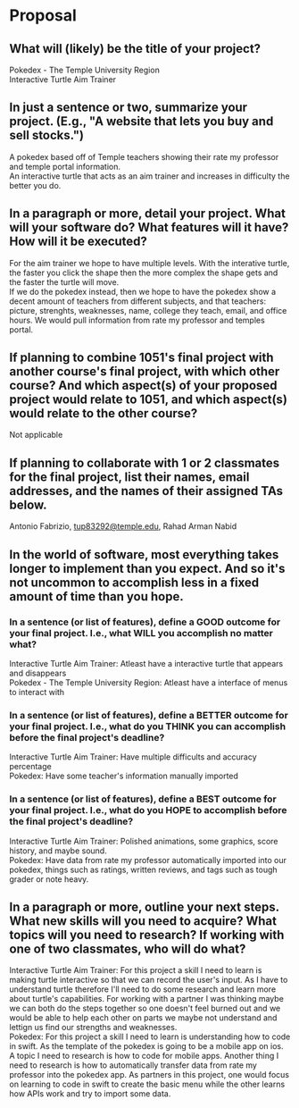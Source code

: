 # Proposal

## What will (likely) be the title of your project?

Pokedex - The Temple University Region
<br>
Interactive Turtle Aim Trainer

## In just a sentence or two, summarize your project. (E.g., "A website that lets you buy and sell stocks.")

A pokedex based off of Temple teachers showing their rate my professor and temple portal information.
<br>
An interactive turtle that acts as an aim trainer and increases in difficulty the better you do.

## In a paragraph or more, detail your project. What will your software do? What features will it have? How will it be executed?

For the aim trainer we hope to have multiple levels. With the interative turtle, the faster you click the shape then the more complex the shape gets and the faster the turtle will move.
<br>
If we do the pokedex instead, then we hope to have the pokedex show a decent amount of teachers from different subjects, and that teachers: picture, strenghts, weaknesses, name, college they teach, email, and office hours. We would pull information from rate my professor and temples portal.

## If planning to combine 1051's final project with another course's final project, with which other course? And which aspect(s) of your proposed project would relate to 1051, and which aspect(s) would relate to the other course?

Not applicable

## If planning to collaborate with 1 or 2 classmates for the final project, list their names, email addresses, and the names of their assigned TAs below.

Antonio Fabrizio, tup83292@temple.edu, Rahad Arman Nabid

## In the world of software, most everything takes longer to implement than you expect. And so it's not uncommon to accomplish less in a fixed amount of time than you hope.

### In a sentence (or list of features), define a GOOD outcome for your final project. I.e., what WILL you accomplish no matter what?

Interactive Turtle Aim Trainer: Atleast have a interactive turtle that appears and disappears
<br>
Pokedex - The Temple University Region: Atleast have a interface of menus to interact with

### In a sentence (or list of features), define a BETTER outcome for your final project. I.e., what do you THINK you can accomplish before the final project's deadline?

Interactive Turtle Aim Trainer: Have multiple difficults and accuracy percentage
<br>
Pokedex: Have some teacher's information manually imported

### In a sentence (or list of features), define a BEST outcome for your final project. I.e., what do you HOPE to accomplish before the final project's deadline?

Interactive Turtle Aim Trainer: Polished animations, some graphics, score history, and maybe sound.
<br>
Pokedex: Have data from rate my professor automatically imported into our pokedex, things such as ratings, written reviews, and tags such as tough grader or note heavy.

## In a paragraph or more, outline your next steps. What new skills will you need to acquire? What topics will you need to research? If working with one of two classmates, who will do what?

Interactive Turtle Aim Trainer: For this project a skill I need to learn is making turtle interactive so that we can record the user's input. As I have to understand turtle therefore I'll need to do some research and learn more about turtle's capabilities. For working with a partner I was thinking maybe we can both do the steps together so one doesn't feel burned out and we would be able to help each other on parts we maybe not understand and lettign us find our strengths and weaknesses.
<br>
Pokedex: For this project a skill I need to learn is understanding how to code in swift. As the template of the pokedex is going to be a mobile app on ios. A topic I need to research is how to code for mobile apps. Another thing I need to research is how to automatically transfer data from rate my professor into the pokedex app. As partners in this project, one would focus on learning to code in swift to create the basic menu while the other learns how APIs work and try to import some data.
